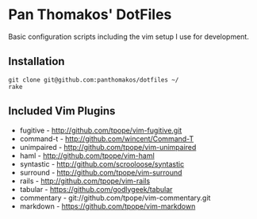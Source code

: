 # Pan Thomakos' DotFiles

Basic configuration scripts including the vim setup I use for development.

## Installation

    git clone git@github.com:panthomakos/dotfiles ~/
    rake

## Included Vim Plugins

* fugitive - http://github.com/tpope/vim-fugitive.git
* command-t - http://github.com/wincent/Command-T
* unimpaired - http://github.com/tpope/vim-unimpaired
* haml - http://github.com/tpope/vim-haml
* syntastic - http://github.com/scrooloose/syntastic
* surround - http://github.com/tpope/vim-surround
* rails - http://github.com/tpope/vim-rails
* tabular - https://github.com/godlygeek/tabular
* commentary - git://github.com/tpope/vim-commentary.git
* markdown - https://github.com/tpope/vim-markdown
